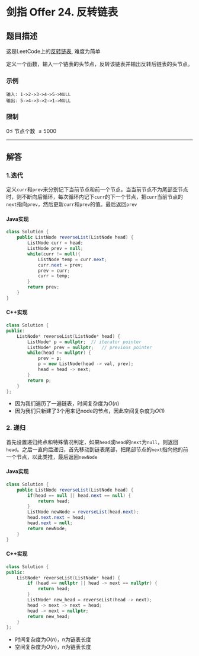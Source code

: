 # 剑指 Offer 24. 反转链表

## 题目描述

这是LeetCode上的[反转链表](https://leetcode-cn.com/problems/fan-zhuan-lian-biao-lcof/), 难度为简单

定义一个函数，输入一个链表的头节点，反转该链表并输出反转后链表的头节点。

### 示例

```
输入: 1->2->3->4->5->NULL
输出: 5->4->3->2->1->NULL
```

### 限制

$0 \leq$ 节点个数 $\leq 5000$

***

## 解答

### 1.迭代

定义`curr`和`prev`来分别记下当前节点和前一个节点。当当前节点不为尾部空节点时，则不断向后循环，每次循环内记下`curr`的下一个节点，把`curr`当前节点的`next`指向`prev`，然后更新`curr`和`prev`的值。最后返回`prev`

#### Java实现

```Java
class Solution {
    public ListNode reverseList(ListNode head) {
        ListNode curr = head;
        ListNode prev = null;
        while(curr != null){
            ListNode temp = curr.next;
            curr.next = prev;
            prev = curr;
            curr = temp;
        }
        return prev;
    }
}
```

#### C++实现

```c++
class Solution {
public:
    ListNode* reverseList(ListNode* head) {
        ListNode* p = nullptr;  // iterator pointer
        ListNode* prev = nullptr;   // previous pointer
        while(head != nullptr) {
            prev = p;
            p = new ListNode(head -> val, prev);
            head = head -> next;
        }
        return p;
    }
};
```

* 因为我们遍历了一遍链表，时间复杂度为$O(n)$​
* 因为我们只新建了3个用来记node的节点，因此空间复杂度为$O(1)$

### 2. 递归

首先设置递归终点和特殊情况判定，如果`head`或`head`的`next`为`null`，则返回`head`。之后一直向后递归，首先移动到链表尾部，把尾部节点的`next`指向他的前一个节点，以此类推，最后返回`newNode`

#### Java实现

```Java
class Solution {
    public ListNode reverseList(ListNode head) {
        if(head == null || head.next == null) {
            return head;
        }
        ListNode newNode = reverseList(head.next);
        head.next.next = head;
        head.next = null;
        return newNode;
    }
}
```

#### C++实现

```c++
class Solution {
public:
    ListNode* reverseList(ListNode* head) {
        if (head == nullptr || head -> next == nullptr) {
            return head;
        }
        ListNode* new_head = reverseList(head -> next);
        head -> next -> next = head;
        head -> next = nullptr;
        return new_head;
    }
};
```

* 时间复杂度为$O(n)$，n为链表长度
* 空间复杂度为$O(n)$，n为链表长度


